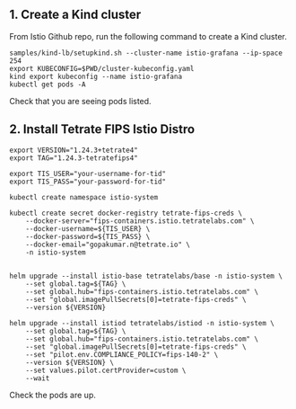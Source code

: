 ## 1. Create a Kind cluster

From Istio Github repo, run the following command to create a Kind cluster.

```
samples/kind-lb/setupkind.sh --cluster-name istio-grafana --ip-space 254
export KUBECONFIG=$PWD/cluster-kubeconfig.yaml
kind export kubeconfig --name istio-grafana
kubectl get pods -A

```

Check that you are seeing pods listed.

## 2. Install Tetrate FIPS Istio Distro

    export VERSION="1.24.3+tetrate4"
    export TAG="1.24.3-tetratefips4"
    
    export TIS_USER="your-username-for-tid"
    export TIS_PASS="your-password-for-tid"
    
    kubectl create namespace istio-system
    
    kubectl create secret docker-registry tetrate-fips-creds \
        --docker-server="fips-containers.istio.tetratelabs.com" \
        --docker-username=${TIS_USER} \
        --docker-password=${TIS_PASS} \
        --docker-email="gopakumar.n@tetrate.io" \
        -n istio-system
    
    
    helm upgrade --install istio-base tetratelabs/base -n istio-system \
        --set global.tag=${TAG} \
        --set global.hub="fips-containers.istio.tetratelabs.com" \
        --set "global.imagePullSecrets[0]=tetrate-fips-creds" \
        --version ${VERSION}
    
    helm upgrade --install istiod tetratelabs/istiod -n istio-system \
        --set global.tag=${TAG} \
        --set global.hub="fips-containers.istio.tetratelabs.com" \
        --set "global.imagePullSecrets[0]=tetrate-fips-creds" \
        --set "pilot.env.COMPLIANCE_POLICY=fips-140-2" \
        --version ${VERSION} \
        --set values.pilot.certProvider=custom \
        --wait

Check the pods are up.
